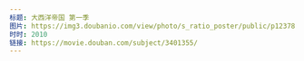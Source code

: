 ```yaml
---
标题: 大西洋帝国 第一季
图片: https://img3.doubanio.com/view/photo/s_ratio_poster/public/p1237860532.jpg
时时: 2010
链接: https://movie.douban.com/subject/3401355/
---
```

